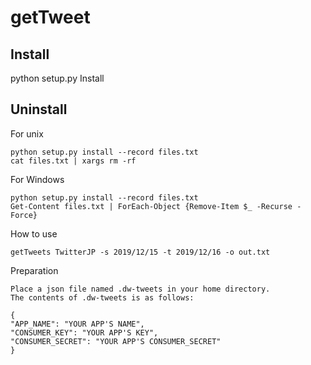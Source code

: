 # getTweet

## Install
  python setup.py Install

## Uninstall
For unix

    python setup.py install --record files.txt
    cat files.txt | xargs rm -rf

For Windows

    python setup.py install --record files.txt
    Get-Content files.txt | ForEach-Object {Remove-Item $_ -Recurse -Force}

How to use

    getTweets TwitterJP -s 2019/12/15 -t 2019/12/16 -o out.txt

Preparation

    Place a json file named .dw-tweets in your home directory.
    The contents of .dw-tweets is as follows:

    {
    "APP_NAME": "YOUR APP'S NAME",
    "CONSUMER_KEY": "YOUR APP'S KEY",
    "CONSUMER_SECRET": "YOUR APP'S CONSUMER_SECRET"
    }
